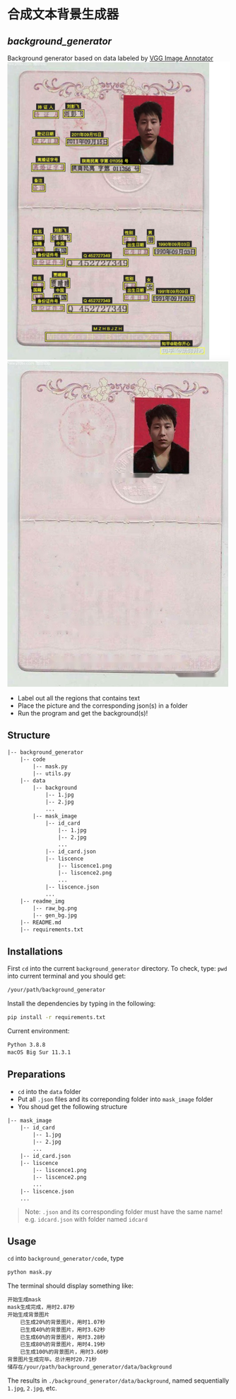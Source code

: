 # 合成文本背景生成器
## _background_generator_

Background generator based on data labeled by [VGG Image Annotator](https://www.robots.ox.ac.uk/~vgg/software/via/via_demo.html)
![Labeled Image](./readme_img/raw_bg.png)
![Gernerated Background](./readme_img/gen_bg.jpg)


- Label out all the regions that contains text
- Place the picture and the corresponding json(s) in a folder 
- Run the program and get the background(s)!

## Structure
```
|-- background_generator
    |-- code
        |-- mask.py
        |-- utils.py
    |-- data
        |-- background
            |-- 1.jpg
            |-- 2.jpg
            ...
        |-- mask_image
            |-- id_card
                |-- 1.jpg
                |-- 2.jpg
                ...
            |-- id_card.json
            |-- liscence
                |-- liscence1.png
                |-- liscence2.png
                ...
            |-- liscence.json
            ...
    |-- readme_img
        |-- raw_bg.png
        |-- gen_bg.jpg
    |-- README.md
    |-- requirements.txt
```


## Installations


First `cd` into the current `background_generator` directory.
To check, type: `pwd` into current terminal and you should get:
```sh
/your/path/background_generator
```
Install the dependencies by typing in the following:

```sh
pip install -r requirements.txt
```

Current environment:

```sh
Python 3.8.8
macOS Big Sur 11.3.1
```

## Preparations

- `cd` into the `data` folder
- Put all `.json` files and its correponding folder into `mask_image` folder
- You shoud get the following structure
```
|-- mask_image
    |-- id_card
        |-- 1.jpg
        |-- 2.jpg
        ...
    |-- id_card.json
    |-- liscence
        |-- liscence1.png
        |-- liscence2.png
        ...
    |-- liscence.json
    ...
```
> Note: `.json` and its corresponding folder must have the same name!
> e.g. `idcard.json` with folder named `idcard`

## Usage
`cd` into `background_generator/code`, type
```sh
python mask.py
```
The terminal should display something like:
```sh
开始生成mask
mask生成完成，用时2.87秒
开始生成背景图片
	已生成20%的背景图片，用时1.07秒
	已生成40%的背景图片，用时3.62秒
	已生成60%的背景图片，用时3.28秒
	已生成80%的背景图片，用时4.19秒
	已生成100%的背景图片，用时3.60秒
背景图片生成完毕。总计用时20.71秒
储存在/your/path/background_generator/data/background
```
The results in `./background_generator/data/background`,
named sequentially `1.jpg`, `2.jpg`, etc.







